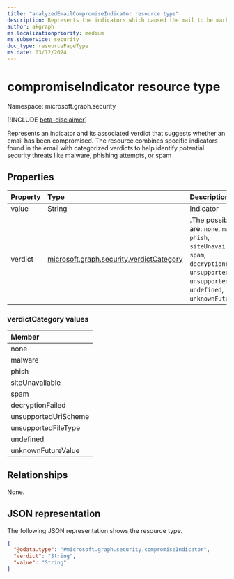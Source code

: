 ```yaml
---
title: "analyzedEmailCompromiseIndicator resource type"
description: Represents the indicators which caused the mail to be marked as compromised.
author: akgraph
ms.localizationpriority: medium
ms.subservice: security
doc_type: resourcePageType
ms.date: 03/12/2024
---
```


# compromiseIndicator resource type

Namespace: microsoft.graph.security

[!INCLUDE [beta-disclaimer](../../includes/beta-disclaimer.md)]

Represents an indicator and its associated verdict that suggests whether an email has been compromised. The resource combines specific indicators found in the email with categorized verdicts to help identify potential security threats like malware, phishing attempts, or spam

## Properties
|Property|Type|Description|
|:---|:---|:---|
|value|String|Indicator|
|verdict|[microsoft.graph.security.verdictCategory](#verdictcategory-values)|.The possible values are: `none`, `malware`, `phish`, `siteUnavailable`, `spam`, `decryptionFailed`, `unsupportedUriScheme`, `unsupportedFileType`, `undefined`, `unknownFutureValue`.|

### verdictCategory values 

|Member|
|:---|
|none|
|malware|
|phish|
|siteUnavailable|
|spam|
|decryptionFailed|
|unsupportedUriScheme|
|unsupportedFileType|
|undefined|
|unknownFutureValue|

## Relationships
None.

## JSON representation
The following JSON representation shows the resource type.
<!-- {
  "blockType": "resource",
  "@odata.type": "microsoft.graph.security.compromiseIndicator"
}
-->
``` json
{
  "@odata.type": "#microsoft.graph.security.compromiseIndicator",
  "verdict": "String",
  "value": "String"
}
```

